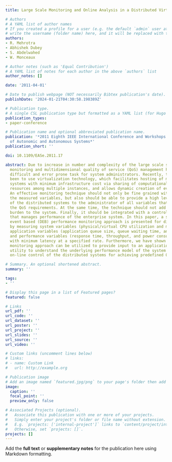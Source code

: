 ```yaml
---
title: Large Scale Monitoring and Online Analysis in a Distributed Virtualized Environment

# Authors
# A YAML list of author names
# If you created a profile for a user (e.g. the default `admin` user at `content/authors/admin/`), 
# write the username (folder name) here, and it will be replaced with their full name and linked to their profile.
authors:
- R. Mehrotra
- Abhishek Dubey
- S. Abdelwahed
- W. Monceaux

# Author notes (such as 'Equal Contribution')
# A YAML list of notes for each author in the above `authors` list
author_notes: []

date: '2011-04-01'

# Date to publish webpage (NOT necessarily Bibtex publication's date).
publishDate: '2024-01-21T04:30:58.198389Z'

# Publication type.
# A single CSL publication type but formatted as a YAML list (for Hugo requirements).
publication_types:
- paper-conference

# Publication name and optional abbreviated publication name.
publication: '*2011 Eighth IEEE International Conference and Workshops on Engineering
  of Autonomic and Autonomous Systems*'
publication_short: ''

doi: 10.1109/EASe.2011.17

abstract: Due to increase in number and complexity of the large scale systems, performance
  monitoring and multidimensional quality of service (QoS) management has become a
  difficult and error prone task for system administrators. Recently, the trend has
  been to use virtualization technology, which facilitates hosting of multiple distributed
  systems with minimum infrastructure cost via sharing of computational and memory
  resources among multiple instances, and allows dynamic creation of even bigger clusters.
  An effective monitoring technique should not only be fine grained with respect to
  the measured variables, but also should be able to provide a high level overview
  of the distributed systems to the administrator of all variables that can affect
  the QoS requirements. At the same time, the technique should not add performance
  burden to the system. Finally, it should be integrated with a control methodology
  that manages performance of the enterprise system. In this paper, a systematic distributed
  event based (DEB) performance monitoring approach is presented for distributed systems
  by measuring system variables (physical/virtual CPU utilization and memory utilization),
  application variables (application queue size, queue waiting time, and service time),
  and performance variables (response time, throughput, and power consumption) accurately
  with minimum latency at a specified rate. Furthermore, we have shown that proposed
  monitoring approach can be utilized to provide input to an application monitoring
  utility to understand the underlying performance model of the system for a successful
  on-line control of the distributed systems for achieving predefined QoS parameters.

# Summary. An optional shortened abstract.
summary: ''

tags:
- ''

# Display this page in a list of Featured pages?
featured: false

# Links
url_pdf: ''
url_code: ''
url_dataset: ''
url_poster: ''
url_project: ''
url_slides: ''
url_source: ''
url_video: ''

# Custom links (uncomment lines below)
# links:
# - name: Custom Link
#   url: http://example.org

# Publication image
# Add an image named `featured.jpg/png` to your page's folder then add a caption below.
image:
  caption: ''
  focal_point: ''
  preview_only: false

# Associated Projects (optional).
#   Associate this publication with one or more of your projects.
#   Simply enter your project's folder or file name without extension.
#   E.g. `projects: ['internal-project']` links to `content/project/internal-project/index.md`.
#   Otherwise, set `projects: []`.
projects: []
---
```


Add the **full text** or **supplementary notes** for the publication here using Markdown formatting.

